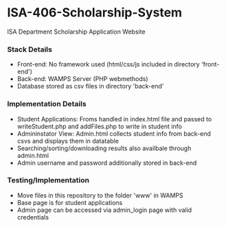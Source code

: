 # ISA-406-Scholarship-System
ISA Department Scholarship Application Website

### Stack Details 
 - Front-end: No framework used (html/css/js included in directory 'front-end')
 - Back-end: WAMPS Server (PHP webmethods)
 - Database stored as csv files in directory 'back-end'
  
### Implementation Details
 - Student Applications: Froms handled in index.html file and passed to writeStudent.php and addFiles.php to write in student info
 - Admininstator View: Admin.html collects student info from back-end csvs and displays them in datatable
 - Searching/sorting/downloading results also availbale through admin.html
 - Admin username and password additionally stored in back-end
 
### Testing/Implementation
 - Move files in this repository to the folder 'www' in WAMPS
 - Base page is for student applications
 - Admin page can be accessed via admin_login page with valid credentials
